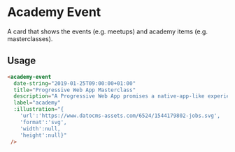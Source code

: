 # Academy Event
A card that shows the events (e.g. meetups) and academy items (e.g. masterclasses).


## Usage

```html
<academy-event
  date-string="2019-01-25T09:00:00+01:00"
  title="Progressive Web App Masterclass"
  description="A Progressive Web App promises a native-app-like experience in the browser leading to higher retention and conversion. In this masterclass you will create a full fledged PWA from a real world example site. The app will be installable, run fullscreen, continue to work offline and support push notifications!"
  label="academy"
  :illustration="{
    'url':'https://www.datocms-assets.com/6524/1544179802-jobs.svg',
    'format':'svg',
    'width':null,
    'height':null}"
 />
```
